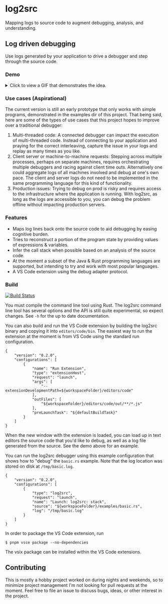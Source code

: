# log2src

Mapping logs to source code to augment debugging, analysis, and understanding.
## Log driven debugging

Use logs generated by your application to drive a debugger and step through the source code.
### Demo

<details>
  <summary>Click to view a GIF that demonstrates the idea.</summary>
  <p>
    <img src="docs/debugger-demo.gif" />
  </p>
</details>

### Use cases (Aspirational)
The current version is still an early prototype that only works with simple programs, demonstrated in the examples dir of this project. That being said, here are some of the types of use cases that this project hopes to improve over a traditional debugger:
1. Multi-threaded code: A connected debugger can impact the execution of multi-threaded code. Instead of connecting to your application and praying for the correct interleaving,  capture the issue in your  logs and replay as many times as you like.
2. Client server or machine-to-machine requests: Stepping across multiple processes, perhaps on separate machines, requires orchestrating multiple debuggers and racing against client time outs. Alternatively one could aggregate logs of all machines involved and debug at one's own pace. The client and server logs do not need to be implemented in the same programming language for this kind of functionality.
3. Production issues: Trying to debug on prod is risky and requires access to the infrastructure where the application is running. With log2src, as long as the logs are accessible to you, you can debug the problem offline without impacting production servers.

### Features
- Maps log lines back onto the source code to aid debugging by easing cognitive burden.
- Tries to reconstruct a portion of the program state by providing values of expressions & variables.
- Infer the call stack when possible based on an analysis of the source code.
- At the moment a subset of the Java & Rust programming languages are supported, but intending to try and work with most popular languages.
- A VS Code extension using the debug adapter protocol.

### Build

[![Build Status](https://github.com/ttiimm/log2src/actions/workflows/rust.yml/badge.svg)](https://github.com/ttiimm/log2src/actions/workflows/rust.yml)

You must compile the command line tool using Rust. The log2src command line tool has several options and the API is still quite experimental, so expect changes. See `-h` for the up to date documentation.

You can also build and run the VS Code extension by building the log2src binary and copying it into `editors/code/bin`. The easiest way to run the extension at the moment is from VS Code using the standard run configuration.

```
{
    "version": "0.2.0",
    "configurations": [
        {
            "name": "Run Extension",
            "type": "extensionHost",
            "request": "launch",
            "args": [
                "--extensionDevelopmentPath=${workspaceFolder}/editors/code"
            ],
            "outFiles": [
                "${workspaceFolder}/editors/code/out/**/*.js"
            ],
            "preLaunchTask": "${defaultBuildTask}"
        }
    ]
}
```

When the new window with the extension is loaded, you can load up in text editors the source code that you'd like to debug, as well as a log file generated from the source. See the demo above for an example.

You can run the log2src debugger using this example configuration that shows how to "debug" the `basic.rs` example. Note that the log location was stored on disk at `/tmp/basic.log`.
```
{
    "version": "0.2.0",
    "configurations": [
        {
            "type": "log2src",
            "request": "launch",
            "name": "Launch: log2src: stack",
            "source": "${workspaceFolder}/examples/basic.rs",
            "log": "/tmp/basic.log"
        }
    ]
}
```

In order to package the VS Code extension, run

```
$ pnpm vsce package --no-dependencies
```

The vsix package can be installed within the VS Code extensions.

## Contributing
This is mostly a hobby project worked on during nights and weekends, so to minimize project management I'm not looking for pull requests at the moment. Feel free to file an issue to discuss bugs, ideas, or other interest in the project.
